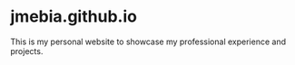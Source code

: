# jmebia.github.io

This is my personal website to showcase my professional experience and projects.